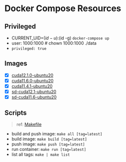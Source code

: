 # Docker Compose Resources

## Privileged

- CURRENT_UID=$(id -u):$(id -g) `docker-compose up`
- user: 1000:1000 # chown 1000:1000 ./data
- `privileged: true`

## Images

- [x] [cuda12.1.0-ubuntu20](./cuda12.1.0-ubuntu20/Dockerfile)
- [x] [cuda11.6.0-ubuntu20](./cuda11.6.0-ubuntu20/Dockerfile)
- [x] [cuda11.4.1-ubuntu20](./cuda11.4.1-ubuntu20/Dockerfile)
- [x] [sd-cuda12.1-ubuntu20](./sd-cuda12.1-ubuntu20/Dockerfile)
- [x] [sd-cuda11.6-ubuntu20](./sd-cuda11.6-ubuntu20/Dockerfile)

## Scripts

>ref: [Makefile](./Makefile)

- build and push image: `make all [tag=latest]`
- build image: `make build [tag=latest]`
- push image: `make push [tag=latest]`
- run container: `make run [tag=latest]`
- list all tags: `make | make list`
